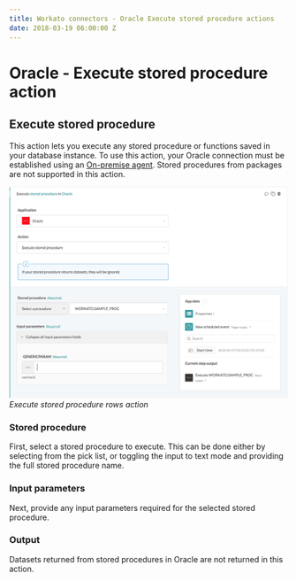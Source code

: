 ```yaml
---
title: Workato connectors - Oracle Execute stored procedure actions
date: 2018-03-19 06:00:00 Z
---
```


# Oracle - Execute stored procedure action

## Execute stored procedure
This action lets you execute any stored procedure or functions saved in your database instance. To use this action, your Oracle connection must be established using an [On-premise agent](/on-prem.md). Stored procedures from packages are not supported in this action.

![Execute stored procedure rows action](/assets/images/oracle/stored-procedure.png)
*Execute stored procedure rows action*

### Stored procedure
First, select a stored procedure to execute. This can be done either by selecting from the pick list, or toggling the input to text mode and providing the full stored procedure name.

### Input parameters
Next, provide any input parameters required for the selected stored procedure.

### Output
Datasets returned from stored procedures in Oracle are not returned in this action.
